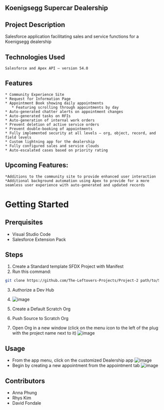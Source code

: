 ## Koenigsegg Supercar Dealership
## Project Description
   Salesforce application facilitating sales and service functions for a Koenigsegg dealership
## Technologies Used
	Salesforce and Apex API – version 54.0
## Features
	* Community Experience Site
	* Request for Information Page
	* Appointment Book showing daily appointments 
	   * Featuring scrolling through appointments by day
	* Auto-generated chatter alerts on appointment changes
	* Auto-generated tasks on RFIs
	* Auto-generation of internal work orders
	* Prevent deletion of active service orders
	* Prevent double-booking of appointments
	* Fully implemented security at all levels – org, object, record, and field levels
	* Custom lightning app for the dealership
	* Fully configured sales and service clouds
	* Auto-escalated cases based on priority rating

## Upcoming Features:
	*Additions to the community site to provide enhanced user interaction	
	*Additional background automation using Apex to provide for a more seamless user experience with auto-generated and updated records



# Getting Started

## Prerquisites
* Visual Studio Code
* Salesforce Extension Pack

## Steps
1. Create a Standard template SFDX Project with Manifest
2. Run this command:
```bash
git clone https://github.com/The-Leftovers-Projects/Project-2 path/to/SFDX-Project/here
```
3. Authorize a Dev Hub
4. ![image](https://user-images.githubusercontent.com/102083901/169880997-594bbc23-3939-4cfe-afd9-d6acc62eb0b1.png)

5. Create a Default Scratch Org
6. Push Source to Scratch Org
7. Open Org in a new window (click on the menu icon to the left of the plug with the project name next to it)
![image](https://user-images.githubusercontent.com/102083901/169881795-4a859e11-f79a-4c7a-ac2f-80a26009c938.png)

## Usage
* From the app menu, click on the customized Dealership app
![image](https://cdn.discordapp.com/attachments/978667841156947968/978668593409568768/Screen_Shot_2022-05-24_at_9.37.03_AM.png)
* Begin by creating a new appointment from the appointment tab
![image](https://cdn.discordapp.com/attachments/978667841156947968/978669098907107328/Screen_Shot_2022-05-24_at_9.41.23_AM.png)

## Contributors
* Anna Phung
* Rhys Kim
* David Fondale
